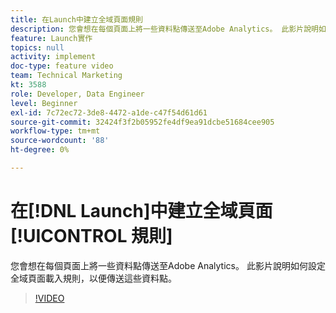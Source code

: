 ```yaml
---
title: 在Launch中建立全域頁面規則
description: 您會想在每個頁面上將一些資料點傳送至Adobe Analytics。 此影片說明如何設定全域頁面載入規則，以便在中傳送這些資料點。
feature: Launch實作
topics: null
activity: implement
doc-type: feature video
team: Technical Marketing
kt: 3588
role: Developer, Data Engineer
level: Beginner
exl-id: 7c72ec72-3de8-4472-a1de-c47f54d61d61
source-git-commit: 32424f3f2b05952fe4df9ea91dcbe51684cee905
workflow-type: tm+mt
source-wordcount: '88'
ht-degree: 0%

---
```


# 在[!DNL Launch]中建立全域頁面[!UICONTROL 規則]

您會想在每個頁面上將一些資料點傳送至Adobe Analytics。 此影片說明如何設定全域頁面載入規則，以便傳送這些資料點。

>[!VIDEO](https://video.tv.adobe.com/v/28769/?quality=12)
